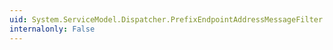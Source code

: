 ```yaml
---
uid: System.ServiceModel.Dispatcher.PrefixEndpointAddressMessageFilter.#ctor(System.ServiceModel.EndpointAddress)
internalonly: False
---
```

